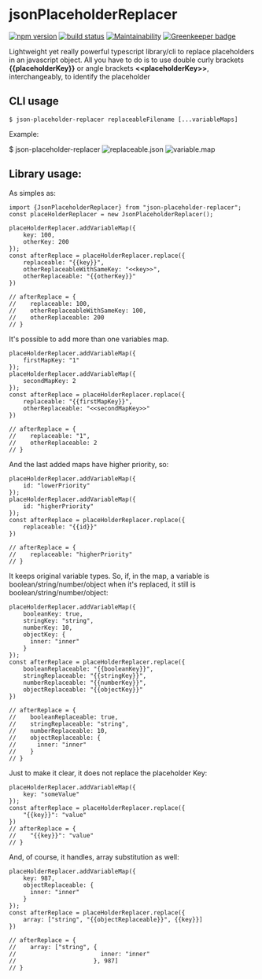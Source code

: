 # jsonPlaceholderReplacer
[![npm version](https://badge.fury.io/js/json-placeholder-replacer.svg)](https://badge.fury.io/js/json-placeholder-replacer) 
[![build status](https://travis-ci.org/lopidio/jsonPlaceholderReplacer.svg?branch=master)](https://travis-ci.org/lopidio/jsonPlaceholderReplacer)
[![Maintainability](https://api.codeclimate.com/v1/badges/6e586ff6eb12a67da08e/maintainability)](https://codeclimate.com/github/lopidio/jsonPlaceholderReplacer/maintainability) [![Greenkeeper badge](https://badges.greenkeeper.io/lopidio/jsonPlaceholderReplacer.svg)](https://greenkeeper.io/)

Lightweight yet really powerful typescript library/cli to replace placeholders in an javascript object.
All you have to do is to use double curly brackets **{{**placeholderKey**}}** or angle brackets **<<**placeholderKey**>>**, interchangeably, to identify the placeholder

## CLI usage
```
$ json-placeholder-replacer replaceableFilename [...variableMaps]
```
Example:
        
$ json-placeholder-replacer ![replaceable.json](/rep) ![variable.map](/map)


## Library usage:
As simples as:
```
import {JsonPlaceholderReplacer} from "json-placeholder-replacer";
const placeHolderReplacer = new JsonPlaceholderReplacer();

placeHolderReplacer.addVariableMap({
    key: 100,
    otherKey: 200
});
const afterReplace = placeHolderReplacer.replace({
    replaceable: "{{key}}",
    otherReplaceableWithSameKey: "<<key>>",
    otherReplaceable: "{{otherKey}}"
})

// afterReplace = {
//    replaceable: 100,
//    otherReplaceableWithSameKey: 100,
//    otherReplaceable: 200
// }
```

It's possible to add more than one variables map.
```
placeHolderReplacer.addVariableMap({
    firstMapKey: "1"
});
placeHolderReplacer.addVariableMap({
    secondMapKey: 2
});
const afterReplace = placeHolderReplacer.replace({
    replaceable: "{{firstMapKey}}",
    otherReplaceable: "<<secondMapKey>>"
})

// afterReplace = {
//    replaceable: "1",
//    otherReplaceable: 2
// }
```

And the last added maps have higher priority, so:
```
placeHolderReplacer.addVariableMap({
    id: "lowerPriority"
});
placeHolderReplacer.addVariableMap({
    id: "higherPriority"
});
const afterReplace = placeHolderReplacer.replace({
    replaceable: "{{id}}"
})

// afterReplace = {
//    replaceable: "higherPriority"
// }
```
It keeps original variable types. So, if, in the map, a variable is boolean/string/number/object when it's replaced, it still is boolean/string/number/object:
```
placeHolderReplacer.addVariableMap({
    booleanKey: true,
    stringKey: "string",
    numberKey: 10,
    objectKey: {
      inner: "inner"
    }
});
const afterReplace = placeHolderReplacer.replace({
    booleanReplaceable: "{{booleanKey}}",
    stringReplaceable: "{{stringKey}}",
    numberReplaceable: "{{numberKey}}",
    objectReplaceable: "{{objectKey}}"
})

// afterReplace = {
//    booleanReplaceable: true,
//    stringReplaceable: "string",
//    numberReplaceable: 10,
//    objectReplaceable: {
//      inner: "inner"
//    }
// }

```

Just to make it clear, it does not replace the placeholder Key:
```
placeHolderReplacer.addVariableMap({
    key: "someValue"
});
const afterReplace = placeHolderReplacer.replace({
    "{{key}}": "value"
})
// afterReplace = {
//    "{{key}}": "value"
// }
```

And, of course, it handles, array substitution as well:
```
placeHolderReplacer.addVariableMap({
    key: 987,
    objectReplaceable: {
      inner: "inner"
    }
});
const afterReplace = placeHolderReplacer.replace({
    array: ["string", "{{objectReplaceable}}", {{key}}]
})

// afterReplace = {
//    array: ["string", {
//                        inner: "inner"
//                      }, 987]
// }
```
